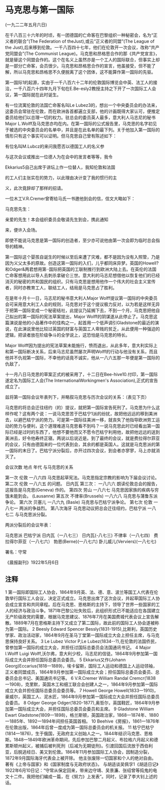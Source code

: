 # 马克思与第一国际

(一九二二年五月六日)

在千八百三十六年的时顷，有一团德国的亡命客在巴黎组织一种秘密会，名为“正义者的联合”(The Federation of theJust),或云“正义者的同盟”(The League of the Just),后来移到伦敦。一千八百四十七年，他们在伦敦开一次会议，改称“共产党同盟会”(The Communist League)。马克思和昂格思合作的那《共产党宣言》，就是替这个同盟会作的。这个在名义上虽然亦是一个工人的国际联合，但事实上却是一部分亡命客，会员很少。马克思和昂格思合作的宣言，他虽接受，但不能了解，所以马克思和昂格思不久便脱离了这个团体，这不能算作第一国际的先驱。

第一国际1的起源，实由于一千八百六十二年的伦敦国际博览会中英、法工人的接洽，一千八百六十四年九月下旬在E.Be-esly2教授主持之下开了一次国际工人会议，第一国际就在此时诞生。

有一位流寓伦敦的法国亡命客名叫Le Lubez3的，想出一个中央委员会的办法来，这委员会常驻在伦敦，而在欧洲各首都遍立支部，他的计画既得大家认可，便推定委员给他们以总理一切的权力。驻总会的委员英人最多，意大利人马志尼的秘书Major L.Wolff及马克思亦均在内。在第一国际的公式报告里，马克思的名字初见于被选的中央委员会的名单中，并且是在此名单的最下列。关于他加入第一国际的情形只有这个事实可以证明。但马克思自己曾有陈述如下：

有位名叫M.Lubcz的来问我愿否以德国工人的名义参

与这次会议或推出一位德人为在会中的发言者等等，我令

Ekkarius5自己出席于讲坛上作一位替人，我知伦敦和法国

的工人们主张实在的势力，以此理由决计变了我的惯行的主

义，此次竟辞却了那样的招请。

一位木工V.R.Cremer曾寄给马氏一书邀他到会的信，信文大略如下：

马克思先生：

亲爱的先生！本会组织委员会敬请先生到会，携此通知

来，便许入会场。

即使不能说马克思是第一国际的创造者，至少亦可说他由第一次会即为临时总会指导的精神。

第一国际这个婴孩自诞生的时候以至后来遭了灾难，都不是因为没有入照管，乃是因为义父太多的原故。创造这第一国际的入们，儿乎都同床异梦。英国的Howell?和Odger&两君想用第··国际把英国的工联制推行到欧洲大陆上去。在英伦的法国亡命客想用此以导人去刺杀拿破仑三世。意大利的马志尼想借他以恢复他们的已经消灭的秘密的共和国民的组织。只有马克思是想用他作一个伟大的社会主义宣传者，同时亦教育工人，联结工人，结局是马克思占了胜利。

在是年十月十一日，马志尼的秘书意大利人Major Wolff提议第一国际的中央委员会可采用意大利工人会的规则，马克思对于这个提议极力反对，以为若是这样无异于把第一国际变成一个秘密结社，此提议乃延搁下去，不到一个月，马克思把他自己拟出的第一国际的宪法草案提出，Major Wolff的阴谋遂从此停止了。马克思这篇演说是他的小品著作中的佳构之一，起首用一个低声调引Gladstone的最近的演说，在此演说里他比较过英国的财富与英国工人卑贱的贫乏，从此便用一种强迫的逻辑，把读者放在阶级争斗的全学说上，这恐怕是马克思的特长。

Major Wolff因为提出的宪法草案未能施行，愤而退出，从此多年，意大利实际上和第一国际断决关系，后来马志尼虽然屡次声明Wolff的行动与他没有关系，而且他并不仇视第一国际，不幸他的话竟不诚实，他从一八六五那一年便是第一国际的仇敌了，

十一月八日马克思的草案正式的被采用了，十二日在Bee-hive10.付印，第一国际遂定名为国际工人会(The InternationalWorkingmen's Association),正式的宣告成立了。

兹将第一国际会议年表列下，并略叙马克思与历次会议的关系：（表见下页）

马克思的将总会迁往纽约（的）提议，就把第一国际宣告死刑了。马克思为什么这样作呢？这有两个说：一说马克思苦于巴枯宁1派的纷扰，故把他远远的移到美洲去，以避巴枯宁派的势力。可是第一国际往美洲一移，就丧失了他指导欧洲劳工运动的势力与便利，这个道理难道马克思看不到吗？一说马克思此时已经看出第一国际已经是过时的东西了，他想不要他而又不愿令巴枯宁利用他，故把他远远的送到美洲去，好令他寿终正寝。两说以后说近是。到了最终的会议，就是费拉得尔菲亚的会议，只有由德国来的一位代表到会，其余的都是英国人。这就是马克思派的第一国际的末日了。巴枯宁派分裂后，亦开过四次会议，到会者亦寥寥，马上亦就消灭了。

 

会议次数 地点 年代 与马克思的关系

第一次 伦敦 一八六四 马克思起草宪法。马克思指定宗教的影响为下届会议讨论。 
第二次 伦敦 一八六五 的问题。
日内瓦 第三次： 一八六六 朗读伦敦总会的报告，这报告是马克思(Geneva) 作的。
第四次 劳山 一八六七 马克思因家族的疾病与穷饿未能到会。 (Lausanne)
第五次 不律率(Brussels) 一八六八 马克思与蒲鲁东派争论。
第六次 贝塞儿 一八六九 (Basle) 马克思与巴枯宁派争论。
第七次 伦敦 一八七一 两派的争益烈。
第八次海牙 马克思动议把总会迁往纽约，巴枯宁派 一八七二 与马克思派分裂。

两派分裂后的会议年表：

马克思派 巴枯宁派
日内瓦（一八七三） 日内瓦(-八七三)
不律率（一八七四）
费拉得尔菲亚（一八七六）
勃恩(Berne)(一八七六)
卧儿威儿(Verviers)(一八七七)

 

署名：守常

《晨报副刊》1922年5月6日

 

## 注释
1 第一国际即国际工人协会，1864年9月英、法、德、意、波兰等国工人代表在伦敦举行国际工人会议，决定正式成立。马克思出席了这次会议，并起草国际工人协会成立宣言和共同章程。后在马克思、恩格斯的主持下，领导了世界一些国家的工人的经济与政治斗争。1871年巴黎公社失败后，此组织形式已不能适应在各国建立无产阶级政党的需要，根据马克思建议、1876年7月在美国费城代表会议上宣告解散。1889年7月在恩格斯主持下又成立了第二国际，故此前的国际工人协会遂被称为第一国际。
2 Beesly Edward Spencer Bessly(1831-1915),比斯利，英国历史学家、政治活动家，1864年9月在圣马丁堂第一国际成立大会上担任主席，与马克思保持良好关系。
3 Le Lubez Victor P,Le Lubez(1834--?),在伦敦的法国侨民，曾参加第一国际的成立大会，并担任过国际总委员会法国通讯书记。
4 Major I.Wolff Luigi Wolff,沃尔弗，意大利少校，马志尼的信徒。1864年9月参加第一国际成立大会并担任国际总委员会委员。
5 Ekkarius又作(Johann Georg)Eccarius(1818一1889)，埃卡留斯，国际工人运动和德国上人运动领袖，正义者同盟成员，1864年9月参加第一国际成立大会；担任国际总委员会委员、总委员会总书记、美国通讯书记等。
6 V.R.Cremer William Randal Cremcr(1838一1908)，克里默，英国木工和细工联合会创建人之一，1864年9月参加第一国际成立大会并担任国际总委员会委员等。
7 Howell George Howell(1833一1910)，豪威尔，英国工人、泥水匠，1864年9月参加第一国际成立大会并担任国际总委员会委员。
8 Odger George Odger(1820-1877),奥哲尔，英国鞋匠，1864年9月参加第一国际成立大会，并担任国际总委员会委员和主席。
9 Gladstone William Ewart Gladstone(1809一1898)，格兰斯顿，英国政治家，1868一1874年、1880一1885年、1892一1894年间担任英国首相。
10 Beehive《房报》，1861一1876年在伦敦出版，1864年后曾一度成为第一国际总委员会的机关报。
11 枯宁巴枯宁(1814一1876)，生于俄国，无政府主义创始人之一。1844年结识马克思、恩格斯。1848一1849年欧洲革命期间，先后参加巴黎二月起义、布拉格六月起义和德累斯顿州起义，被捕后被判死刑（后减为无期徒刑)。引渡回国后流放于西伯利亚，后脱逃经日、美又到伦敦。1864年11月参加国际工人协会，因制造分裂，1872年9月国际海牙代表会上被开除。
他主张废除一切国家和个人的绝对自由。著有《上帝与国家》和《国家制度与无政府状态》。
与胡适谈吴佩孚1《胡适日记》1922年6月10日记：“守常从保定回来，带来边守靖、吴景濂、张绍曾等捣鬼的电文十二件。我把他们编成一篇，在《努力》上发表”。同时，记录了李大钊上述的话。
